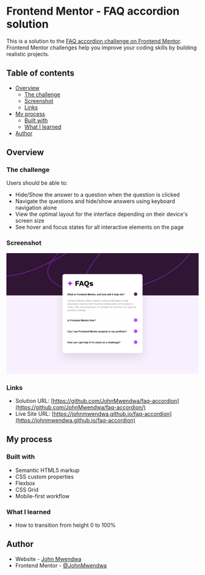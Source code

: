 # Frontend Mentor - FAQ accordion solution

This is a solution to the [FAQ accordion challenge on Frontend Mentor](https://www.frontendmentor.io/challenges/faq-accordion-wyfFdeBwBz). Frontend Mentor challenges help you improve your coding skills by building realistic projects.

## Table of contents

- [Overview](#overview)
  - [The challenge](#the-challenge)
  - [Screenshot](#screenshot)
  - [Links](#links)
- [My process](#my-process)
  - [Built with](#built-with)
  - [What I learned](#what-i-learned)
- [Author](#author)

## Overview

### The challenge

Users should be able to:

- Hide/Show the answer to a question when the question is clicked
- Navigate the questions and hide/show answers using keyboard navigation alone
- View the optimal layout for the interface depending on their device's screen size
- See hover and focus states for all interactive elements on the page

### Screenshot

![Project screenshot](assets/images/screenshot.png)

### Links

- Solution URL: [https://github.com/JohnMwendwa/faq-accordion](https://github.com/JohnMwendwa/faq-accordion/)
- Live Site URL: [https://johnmwendwa.github.io/faq-accordion](https://johnmwendwa.github.io/faq-accordion)

## My process

### Built with

- Semantic HTML5 markup
- CSS custom properties
- Flexbox
- CSS Grid
- Mobile-first workflow

### What I learned

- How to transition from height 0 to 100%

## Author

- Website - [John Mwendwa](https://johnmwendwa.vercel.app/)
- Frontend Mentor - [@JohnMwendwa](https://www.frontendmentor.io/profile/JohnMwendwa)
